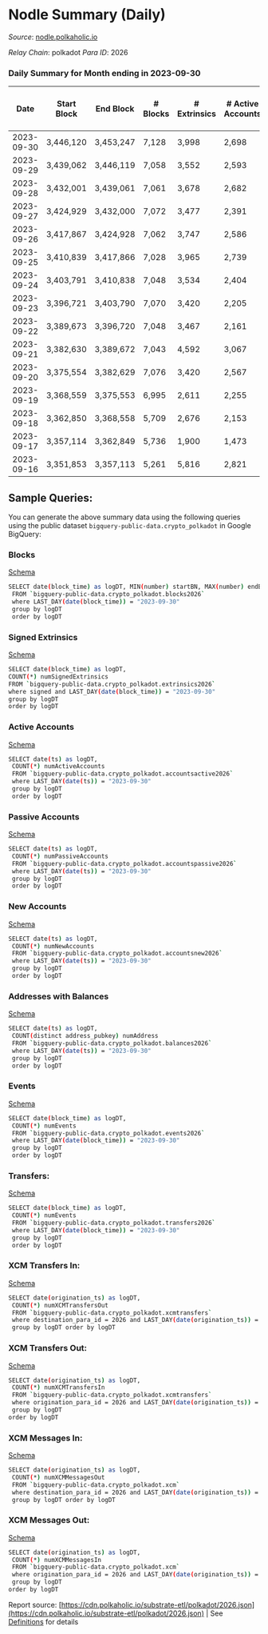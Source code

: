 # Nodle Summary (Daily)

_Source_: [nodle.polkaholic.io](https://nodle.polkaholic.io)

*Relay Chain*: polkadot
*Para ID*: 2026



### Daily Summary for Month ending in 2023-09-30


| Date    | Start Block | End Block | # Blocks | # Extrinsics | # Active Accounts | # Passive Accounts | # New Accounts | # Addresses | # Events  | # Transfers ($USD) | # XCM Transfers In ($USD) | # XCM Transfers Out ($USD) | # XCM In | # XCM Out | Issues |
|---------|-------------|-----------|----------|--------------|-------------------|--------------------|----------------|-------------|-----------|--------------------|---------------------------|----------------------------|----------|-----------|--------|
| 2023-09-30 | 3,446,120 | 3,453,247 | 7,128 | 3,998 | 2,698 | 26,810 | 430 | 830,917 | 150,979 | 109,986 (-) |   |   |  |  |  |
| 2023-09-29 | 3,439,062 | 3,446,119 | 7,058 | 3,552 | 2,593 | 29,611 | 500 | 830,491 | 146,148 | 107,712  |   |   |  | 1 |  |
| 2023-09-28 | 3,432,001 | 3,439,061 | 7,061 | 3,678 | 2,682 | 26,654 | 490 | 829,994 | 151,680 | 113,054  |   |   |  |  |  |
| 2023-09-27 | 3,424,929 | 3,432,000 | 7,072 | 3,477 | 2,391 | 24,876 | 422 | 829,507 | 158,693 | 121,082  |   |   |  |  |  |
| 2023-09-26 | 3,417,867 | 3,424,928 | 7,062 | 3,747 | 2,586 | 25,573 | 524 | 829,090 | 168,436 | 129,171 ($1.17) |   |   |  | 1 |  |
| 2023-09-25 | 3,410,839 | 3,417,866 | 7,028 | 3,965 | 2,739 | 25,595 | 484 | 828,572 | 171,886 | 130,910  |   |   |  | 1 |  |
| 2023-09-24 | 3,403,791 | 3,410,838 | 7,048 | 3,534 | 2,404 | 25,127 | 400 | 828,092 | 165,876 | 127,855 ($218.59) |   |   |  |  |  |
| 2023-09-23 | 3,396,721 | 3,403,790 | 7,070 | 3,420 | 2,205 | 24,172 | 433 | 827,694 | 164,682 | 127,588 ($17.42) |   |   |  |  |  |
| 2023-09-22 | 3,389,673 | 3,396,720 | 7,048 | 3,467 | 2,161 | 24,719 | 573 | 827,279 | 180,805 | 128,323  |   |   |  |  |  |
| 2023-09-21 | 3,382,630 | 3,389,672 | 7,043 | 4,592 | 3,067 | 24,489 | 479 | 826,716 | 176,805 | 131,281  |   |   |  |  |  |
| 2023-09-20 | 3,375,554 | 3,382,629 | 7,076 | 3,420 | 2,567 | 27,695 | 797 | 826,478 | 144,650 | 106,163  |   |   |  |  |  |
| 2023-09-19 | 3,368,559 | 3,375,553 | 6,995 | 2,611 | 2,255 | 28,740 | 645 | 825,683 | 87,495 | 50,576 ($22.38) |   |   |  |  |  |
| 2023-09-18 | 3,362,850 | 3,368,558 | 5,709 | 2,676 | 2,153 | 26,004 | 1,526 | 825,046 | 83,481 | 45,065 ($1.73) |   |   |  | 3 |  |
| 2023-09-17 | 3,357,114 | 3,362,849 | 5,736 | 1,900 | 1,473 | 35,695 | 6,099 | 823,529 | 101,700 | 47,847 ($2.17) |   |   |  |  |  |
| 2023-09-16 | 3,351,853 | 3,357,113 | 5,261 | 5,816 | 2,821 | 27,465 | 817,439 | 817,439 | 209,316 | 131,382  |   |   |  | 2 |  |

## Sample Queries:
You can generate the above summary data using the following queries using the public dataset `bigquery-public-data.crypto_polkadot` in Google BigQuery:


### Blocks 

[Schema](https://github.com/colorfulnotion/substrate-etl/blob/main/schema/blocks.json)

```bash
SELECT date(block_time) as logDT, MIN(number) startBN, MAX(number) endBN, COUNT(*) numBlocks 
 FROM `bigquery-public-data.crypto_polkadot.blocks2026`  
 where LAST_DAY(date(block_time)) = "2023-09-30" 
 group by logDT 
 order by logDT
```

### Signed Extrinsics 

[Schema](https://github.com/colorfulnotion/substrate-etl/blob/main/schema/extrinsics.json)

```bash
SELECT date(block_time) as logDT, 
COUNT(*) numSignedExtrinsics 
FROM `bigquery-public-data.crypto_polkadot.extrinsics2026`  
where signed and LAST_DAY(date(block_time)) = "2023-09-30" 
group by logDT 
order by logDT
```

### Active Accounts 

[Schema](https://github.com/colorfulnotion/substrate-etl/blob/main/schema/accountsactive.json)

```bash
SELECT date(ts) as logDT, 
 COUNT(*) numActiveAccounts 
 FROM `bigquery-public-data.crypto_polkadot.accountsactive2026` 
 where LAST_DAY(date(ts)) = "2023-09-30" 
 group by logDT 
 order by logDT
```

### Passive Accounts 

[Schema](https://github.com/colorfulnotion/substrate-etl/blob/main/schema/accountspassive.json)

```bash
SELECT date(ts) as logDT, 
 COUNT(*) numPassiveAccounts 
 FROM `bigquery-public-data.crypto_polkadot.accountspassive2026` 
 where LAST_DAY(date(ts)) = "2023-09-30" 
 group by logDT 
 order by logDT
```

### New Accounts 

[Schema](https://github.com/colorfulnotion/substrate-etl/blob/main/schema/accountsnew.json)

```bash
SELECT date(ts) as logDT, 
 COUNT(*) numNewAccounts 
 FROM `bigquery-public-data.crypto_polkadot.accountsnew2026` 
 where LAST_DAY(date(ts)) = "2023-09-30" 
 group by logDT
 order by logDT
```

### Addresses with Balances 

[Schema](https://github.com/colorfulnotion/substrate-etl/blob/main/schema/balances.json)

```bash
SELECT date(ts) as logDT,
 COUNT(distinct address_pubkey) numAddress 
 FROM `bigquery-public-data.crypto_polkadot.balances2026` 
 where LAST_DAY(date(ts)) = "2023-09-30" 
 group by logDT 
 order by logDT
```

### Events 

[Schema](https://github.com/colorfulnotion/substrate-etl/blob/main/schema/events.json)

```bash
SELECT date(block_time) as logDT, 
 COUNT(*) numEvents 
 FROM `bigquery-public-data.crypto_polkadot.events2026` 
 where LAST_DAY(date(block_time)) = "2023-09-30" 
 group by logDT 
 order by logDT
```

### Transfers:

[Schema](https://github.com/colorfulnotion/substrate-etl/blob/main/schema/transfers.json)

```bash
SELECT date(block_time) as logDT, 
 COUNT(*) numEvents 
 FROM `bigquery-public-data.crypto_polkadot.transfers2026` 
 where LAST_DAY(date(block_time)) = "2023-09-30" 
 group by logDT 
 order by logDT
```

### XCM Transfers In: 

[Schema](https://github.com/colorfulnotion/substrate-etl/blob/main/schema/xcmtransfers.json)

```bash
SELECT date(origination_ts) as logDT, 
 COUNT(*) numXCMTransfersOut 
 FROM `bigquery-public-data.crypto_polkadot.xcmtransfers` 
 where destination_para_id = 2026 and LAST_DAY(date(origination_ts)) = "2023-09-30" 
 group by logDT order by logDT
```

### XCM Transfers Out: 

[Schema](https://github.com/colorfulnotion/substrate-etl/blob/main/schema/xcmtransfers.json)

```bash
SELECT date(origination_ts) as logDT, 
 COUNT(*) numXCMTransfersIn 
 FROM `bigquery-public-data.crypto_polkadot.xcmtransfers` 
 where origination_para_id = 2026 and LAST_DAY(date(origination_ts)) = "2023-09-30" 
 group by logDT 
order by logDT
```

### XCM Messages In: 

[Schema](https://github.com/colorfulnotion/substrate-etl/blob/main/schema/xcm.json)

```bash
SELECT date(origination_ts) as logDT, 
 COUNT(*) numXCMMessagesOut 
 FROM `bigquery-public-data.crypto_polkadot.xcm` 
 where destination_para_id = 2026 and LAST_DAY(date(origination_ts)) = "2023-09-30" 
 group by logDT order by logDT
```

### XCM Messages Out: 

[Schema](https://github.com/colorfulnotion/substrate-etl/blob/main/schema/xcm.json)

```bash
SELECT date(origination_ts) as logDT, 
 COUNT(*) numXCMMessagesIn 
 FROM `bigquery-public-data.crypto_polkadot.xcm` 
 where origination_para_id = 2026 and LAST_DAY(date(origination_ts)) = "2023-09-30" 
 group by logDT 
order by logDT
```


Report source: [https://cdn.polkaholic.io/substrate-etl/polkadot/2026.json](https://cdn.polkaholic.io/substrate-etl/polkadot/2026.json) | See [Definitions](/DEFINITIONS.md) for details
